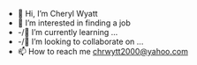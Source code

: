 - 👋 Hi, I’m Cheryl Wyatt
- 👀 I’m interested in finding a job
- -/🌱 I’m currently learning ...
- -/💞️ I’m looking to collaborate on ...
- 📫 How to reach me chrwytt2000@yahoo.com 

<!---
chrwytt2000/chrwytt2000 is a ✨ special ✨ repository because its `README.md` (this file) appears on your GitHub profile.
You can click the Preview link to take a look at your changes.
--->
